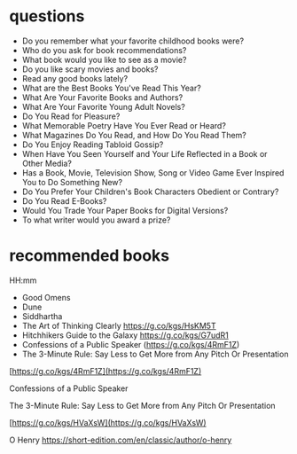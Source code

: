
# questions
* Do you remember what your favorite childhood books were?
* Who do you ask for book recommendations?
* What book would you like to see as a movie?
* Do you like scary movies and books?
* Read any good books lately?
* What are the Best Books You've Read This Year?
* What Are Your Favorite Books and Authors?
* What Are Your Favorite Young Adult Novels?
* Do You Read for Pleasure?
* What Memorable Poetry Have You Ever Read or Heard?
* What Magazines Do You Read, and How Do You Read Them?
* Do You Enjoy Reading Tabloid Gossip?
* When Have You Seen Yourself and Your Life Reflected in a Book or Other Media?
* Has a Book, Movie, Television Show, Song or Video Game Ever Inspired You to Do Something New?
* Do You Prefer Your Children's Book Characters Obedient or Contrary?
* Do You Read E-Books?
* Would You Trade Your Paper Books for Digital Versions?
* To what writer would you award a prize?

# recommended books
HH:mm
- Good Omens
- Dune
- Siddhartha 
- The Art of Thinking Clearly https://g.co/kgs/HsKM5T
- Hitchhikers Guide to the Galaxy https://g.co/kgs/G7udR1
- Confessions of a Public Speaker (https://g.co/kgs/4RmF1Z)
- The 3-Minute Rule: Say Less to Get More from Any Pitch Or Presentation 

[https://g.co/kgs/4RmF1Z](https://g.co/kgs/4RmF1Z)

Confessions of a Public Speaker


The 3-Minute Rule: Say Less to Get More from Any Pitch Or Presentation

[https://g.co/kgs/HVaXsW](https://g.co/kgs/HVaXsW)

O Henry
https://short-edition.com/en/classic/author/o-henry